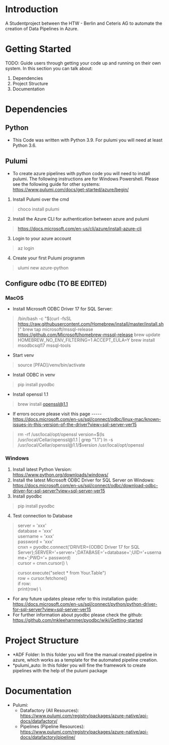 # Introduction 
A Studentproject between the HTW - Berlin and Ceteris AG to automate the creation of Data Pipelines in Azure. 

# Getting Started
TODO: Guide users through getting your code up and running on their own system. In this section you can talk about:
1.	Dependencies
2.	Project Structure
3.	Documentation

# Dependencies

## Python
- This Code was written with Python 3.9. For pulumi you will need at least Python 3.6.

## Pulumi 
- To create azure pipelines with python code you will need to install pulumi. The following instructions are for Windows Powershell. Please see the following guide for other systems: https://www.pulumi.com/docs/get-started/azure/begin/
1. Install Pulumi over the cmd 
> choco install pulumi
2. Install the Azure CLI for authentication between azure and pulumi
> https://docs.microsoft.com/en-us/cli/azure/install-azure-cli
3. Login to your azure account
> az login
4. Create your first Pulumi programm
> ulumi new azure-python

## Configure odbc (TO BE EDITED)
### MacOS
-  Install Microsoft ODBC Driver 17 for SQL Server:
> /bin/bash -c "$(curl -fsSL https://raw.githubusercontent.com/Homebrew/install/master/install.sh)"
> brew tap microsoft/mssql-release https://github.com/Microsoft/homebrew-mssql-release
> brew update
> HOMEBREW_NO_ENV_FILTERING=1 ACCEPT_EULA=Y brew install msodbcsql17 mssql-tools
- Start venv
> source [PFAD]/venv/bin/activate
- Install ODBC in venv
> pip install pyodbc
- Install openssl 1.1
> brew install openssl@1.1
- If errors occure please visit this page
-----https://docs.microsoft.com/en-us/sql/connect/odbc/linux-mac/known-issues-in-this-version-of-the-driver?view=sql-server-ver15 
> rm -rf /usr/local/opt/openssl
> version=$(ls /usr/local/Cellar/openssl@1.1 | grep "1.1")
> ln -s /usr/local/Cellar/openssl@1.1/$version /usr/local/opt/openssl

### Windows
1. Install latest Python Version: https://www.python.org/downloads/windows/
2. Install the latest Microsoft ODBC Driver for SQL Server on Windows: https://docs.microsoft.com/en-us/sql/connect/odbc/download-odbc-driver-for-sql-server?view=sql-server-ver15
3. Install pyodbc
> pip install pyodbc
4. Test connection to Database
> server = 'xxx'\
> database = 'xxx' \
> username = 'xxx' \
> password = 'xxx' \
> cnxn = pyodbc.connect('DRIVER={ODBC Driver 17 for SQL Server};SERVER='+server+';DATABASE='+database+';UID='+username+';PWD='+ password) \
> cursor = cnxn.cursor() \

> cursor.execute("select * from Your.Table") \
> row = cursor.fetchone() \
> if row: \
>    print(row) \

- For any future updates please refer to this installation guide: https://docs.microsoft.com/en-us/sql/connect/python/python-driver-for-sql-server?view=sql-server-ver15
- For further information about pyodbc please check the github: https://github.com/mkleehammer/pyodbc/wiki/Getting-started

# Project Structure
- *ADF Folder: In this folder you will fine the manual created pipeline in azure, which works as a template for the automated pipeline creation.
- *pulumi_auto: In this folder you will fine the framework to create pipelines with the help of the pulumi package

# Documentation
- Pulumi:
    - Datafactory (All Resources): https://www.pulumi.com/registry/packages/azure-native/api-docs/datafactory/
    - Pipelines (Pipeline Resources): https://www.pulumi.com/registry/packages/azure-native/api-docs/datafactory/pipeline/